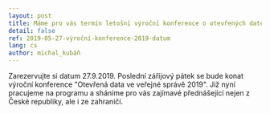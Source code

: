 ```yaml
---
layout: post
title: Máme pro vás termín letošní výroční konference o otevřených datech 
detail: false
ref: 2019-05-27-výroční-konference-2019-datum
lang: cs
author: michal_kubáň
---
```


Zarezervujte si datum 27.9.2019. Poslední zářijový pátek se bude konat výroční konference "Otevřená data ve veřejné správě 2019". Již nyní pracujeme na programu a sháníme pro vás zajímavé přednášející nejen z České republiky, ale i ze zahraničí.
